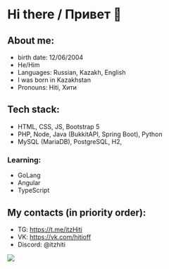 # Hi there / Привет 👋

## About me:
- birth date: 12/06/2004
- He/Him
- Languages: Russian, Kazakh, English
- I was born in Kazakhstan
- Pronouns: Hiti, Хити

## Tech stack:
- HTML, CSS, JS, Bootstrap 5
- PHP, Node, Java (BukkitAPI, Spring Boot), Python
- MySQL (MariaDB), PostgreSQL, H2, 

### Learning:
- GoLang
- Angular
- TypeScript

## My contacts (in priority order):
- TG: https://t.me/itzHiti
- VK: https://vk.com/hitioff
- Discord: @itzhiti

<img src="https://user-images.githubusercontent.com/81374715/192527086-5423ab3a-40c2-4157-a8c2-68751c99e6ea.gif" />
